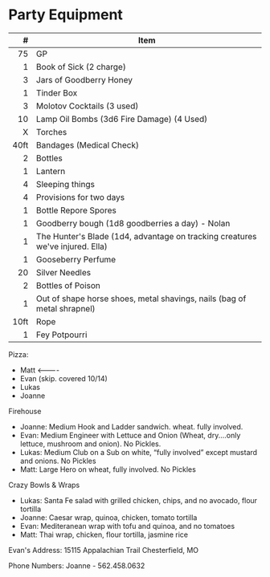 
# Party Equipment

\#   | Item
--:  | ---------
75   | GP
1    | Book of Sick (2 charge)
3    | Jars of Goodberry Honey
1    | Tinder Box
3    | Molotov Cocktails (3 used)
10   | Lamp Oil Bombs (3d6 Fire Damage) (4 Used)
X    | Torches
40ft | Bandages (Medical Check)
2    | Bottles
1    | Lantern
4    | Sleeping things
4    | Provisions for two days
1    | Bottle Repore Spores
1    | Goodberry bough (1d8 goodberries a day) - Nolan
1    | The Hunter's Blade (1d4, advantage on tracking creatures we've injured. Ella)
1    | Gooseberry Perfume
20   | Silver Needles
2    | Bottles of Poison
1    | Out of shape horse shoes, metal shavings, nails  (bag of metal shrapnel)
10ft | Rope
1    | Fey Potpourri


Pizza:
- Matt <---- 
- Evan (skip. covered 10/14) 
- Lukas 
- Joanne 

Firehouse
- Joanne: Medium Hook and Ladder sandwich. wheat. fully involved.
- Evan: Medium Engineer with Lettuce and Onion (Wheat, dry....only lettuce, mushroom and onion). No Pickles. 
- Lukas: Medium Club on a Sub on white, “fully involved” except mustard and onions. No Pickles
- Matt: Large Hero on wheat, fully involved. No Pickles

Crazy Bowls & Wraps
- Lukas: Santa Fe salad with grilled chicken, chips, and no avocado, flour tortilla
- Joanne: Caesar wrap, quinoa, chicken, tomato tortilla
- Evan: Mediteranean wrap with tofu and quinoa, and no tomatoes
- Matt: Thai wrap, chicken, flour tortilla, jasmine rice

Evan's Address:
15115 Appalachian Trail
Chesterfield, MO

Phone Numbers:
Joanne - 562.458.0632

